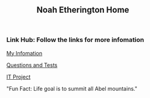 <html>
<head>
<title>CSS Template</title>
<meta charset="utf-8">
<meta name="viewport" content="width=device-width, initial-scale=1">
<style>
* {
  box-sizing: border-box;
}

body {
  font-family: Arial, Helvetica, sans-serif;
}

header {
  background-color: gold;
  padding: 30px;
  text-align: center;
  font-size: 35px;
  color: black;
}



article {
  float: left;
  padding: 20px;
  width: 70%;
  background-color: white;
  height: 300px;
}


section::after {
  content: "Created on the 15-12-21";
  display: table;
  clear: both;
}


footer {
  background-color: Gold;
  padding: 10px;
  text-align: center;
  color: black;}


</style>
</head>
<body>

<header>
<h2>Noah Etherington Home</h2>
</header>

<section>

  
<article>
<h1>Link Hub: Follow the links for more infomation</h1>
<p>
<a href="url">My Infomation</a>
</p>
<p>
<a href="url">Questions and Tests</a>
</p>
<p>
<a href="https://noahj97.github.io/ITProject/">IT Project</a>
</p>  

</article>
</section>

<footer>
<p>"Fun Fact: Life goal is to summit all Abel mountains."</p>
</footer>

</body>
</html>
